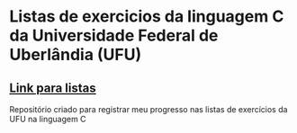 # Listas de exercicios da linguagem C da Universidade Federal de Uberlândia (UFU)
## [Link para listas](https://programacaodescomplicada.wordpress.com/complementar/)
Repositório criado para registrar meu progresso nas listas de exercícios da UFU na linguagem C
